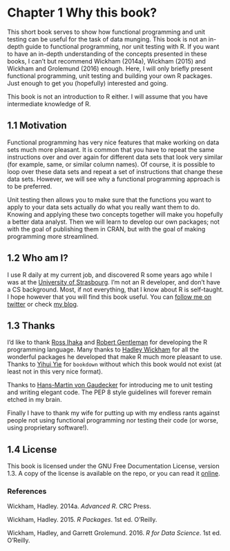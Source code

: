 # Chapter 1 Why this book?

This short book serves to show how functional programming and unit
testing can be useful for the task of data munging. This book is not an
in-depth guide to functional programming, nor unit testing with R. If
you want to have an in-depth understanding of the concepts presented in
these books, I can’t but recommend Wickham (2014a), Wickham (2015) and Wickham and Grolemund
(2016) enough. Here, I will only briefly present
functional programming, unit testing and building your own R packages.
Just enough to get you (hopefully) interested and going.

This book is not an introduction to R either. I will assume that you
have intermediate knowledge of R.

## 1.1 Motivation

Functional programming has very nice features that make working on data
sets much more pleasant. It is common that you have to repeat the same
instructions over and over again for different data sets that look very
similar (for example, same, or similar column names). Of course, it is
possible to loop over these data sets and repeat a set of instructions
that change these data sets. However, we will see why a functional
programming approach is to be preferred.

Unit testing then allows you to make sure that the functions you want to
apply to your data sets actually do what you really want them to do.
Knowing and applying these two concepts together will make you hopefully
a better data analyst. Then we will learn to develop our own packages;
not with the goal of publishing them in CRAN, but with the goal of
making programming more streamlined.

## 1.2 Who am I?

I use R daily at my current job, and discovered R some years ago while I
was at the [University of Strasbourg](http://www.unistra.fr/index.php?id=accueil).
I’m not an R developer, and don’t have a CS background. Most, if not everything, that
I know about R is self-taught. I hope however that you will find this
book useful. You can [follow me on twitter](https://twitter.com/brodriguesco) or
check [my blog](http://brodrigues.co).

## 1.3 Thanks

I’d like to thank [Ross Ihaka](https://www.stat.auckland.ac.nz/~ihaka/)
and [Robert Gentleman](https://en.wikipedia.org/wiki/Robert_Gentleman_\(statistician\))
for developing the R programming language. Many thanks to [Hadley Wickham](http://hadley.nz/) for all the wonderful packages he developed
that make R much more pleasant to use. Thanks to [Yihui Yie](http://yihui.name/) for `bookdown` without which this book would
not exist (at least not in this very nice format).

Thanks to [Hans-Martin von Gaudecker](https://www.iame.uni-bonn.de/people/hm-gaudecker) for
introducing me to unit testing and writing elegant code. The PEP 8 style
guidelines will forever remain etched in my brain.

Finally I have to thank my wife for putting up with my endless rants
against people not using functional programming nor testing their code
(or worse, using proprietary software\!).

## 1.4 License

This book is licensed under the GNU Free Documentation License, version
1.3. A copy of the license is available on the repo, or you can read it
[online](https://www.gnu.org/licenses/fdl-1.3.txt).

### References

Wickham, Hadley. 2014a. *Advanced R*. CRC Press.

Wickham, Hadley. 2015. *R Packages*. 1st ed. O’Reilly.

Wickham, Hadley, and Garrett Grolemund. 2016. *R for Data Science*. 1st
ed. O’Reilly.
